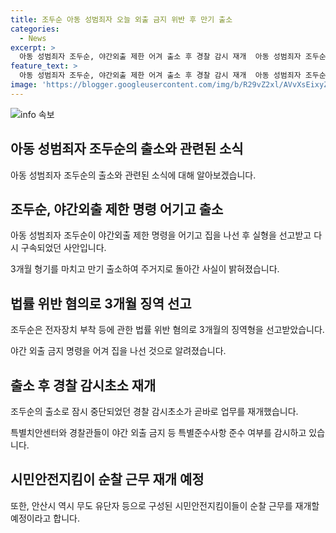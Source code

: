 ```yaml
---
title: 조두순 아동 성범죄자 오늘 외출 금지 위반 후 만기 출소
categories:
  - News
excerpt: >
  아동 성범죄자 조두순, 야간외출 제한 어겨 출소 후 경찰 감시 재개  아동 성범죄자 조두순이 야간외출 제한을 어기고 출소한 뒤 경찰 감시초소가 다시 운영을 시작했다. 경찰은 조두순의 주거지에서 야간 외출 제한 등을 감시할 예정이며, 시민안전지킴이 순찰 근무도 재개될 예정이다. 조두순은 지난해 야간외출금지 명령을 어겨 1심에서 실형을 선고받았으며, 출소 후에도 주의가 필요하다는 것으로 전해졌다.
feature_text: >
  아동 성범죄자 조두순, 야간외출 제한 어겨 출소 후 경찰 감시 재개  아동 성범죄자 조두순이 야간외출 제한을 어기고 출소한 뒤 경찰 감시초소가 다시 운영을 시작했다. 경찰은 조두순의 주거지에서 야간 외출 제한 등을 감시할 예정이며, 시민안전지킴이 순찰 근무도 재개될 예정이다. 조두순은 지난해 야간외출금지 명령을 어겨 1심에서 실형을 선고받았으며, 출소 후에도 주의가 필요하다는 것으로 전해졌다.
image: 'https://blogger.googleusercontent.com/img/b/R29vZ2xl/AVvXsEixyZcFfHzMRdzZMjFBmAUKJYCLCGyLL1o632UiGVXcaFdKo_bkvkuCioo0uUKlGfBVcT3P84aROyZIXSBEx3Aw5nCQ3pTgDom1WDC4m8eifvWiAmWEEVb4x6G_l8C0QH225ldMjyaFvpxGEBGNO37VmDTDMHGhJPq73UglMfDca1-0aw/s1600/blogspot.png'
---
```


<p><img src="https://blogger.googleusercontent.com/img/b/R29vZ2xl/AVvXsEixyZcFfHzMRdzZMjFBmAUKJYCLCGyLL1o632UiGVXcaFdKo_bkvkuCioo0uUKlGfBVcT3P84aROyZIXSBEx3Aw5nCQ3pTgDom1WDC4m8eifvWiAmWEEVb4x6G_l8C0QH225ldMjyaFvpxGEBGNO37VmDTDMHGhJPq73UglMfDca1-0aw/s1600/blogspot.png" alt="info 속보" /></p>

<h2 data-ke-size="size26">아동 성범죄자 조두순의 출소와 관련된 소식</h2>

<p data-ke-size="size16">아동 성범죄자 조두순의 출소와 관련된 소식에 대해 알아보겠습니다.</p>

<h2>조두순, 야간외출 제한 명령 어기고 출소</h2>

<p data-ke-size="size16">아동 성범죄자 조두순이 야간외출 제한 명령을 어기고 집을 나선 후 실형을 선고받고 다시 구속되었던 사안입니다.</p>

<p data-ke-size="size16">3개월 형기를 마치고 만기 출소하여 주거지로 돌아간 사실이 밝혀졌습니다.</p>

<h2>법률 위반 혐의로 3개월 징역 선고</h2>

<p data-ke-size="size16">조두순은 전자장치 부착 등에 관한 법률 위반 혐의로 3개월의 징역형을 선고받았습니다.</p>

<p data-ke-size="size16">야간 외출 금지 명령을 어겨 집을 나선 것으로 알려졌습니다.</p>

<h2>출소 후 경찰 감시초소 재개</h2>

<p data-ke-size="size16">조두순의 출소로 잠시 중단되었던 경찰 감시초소가 곧바로 업무를 재개했습니다.</p>

<p data-ke-size="size16">특별치안센터와 경찰관들이 야간 외출 금지 등 특별준수사항 준수 여부를 감시하고 있습니다.</p>

<h2>시민안전지킴이 순찰 근무 재개 예정</h2>

<p data-ke-size="size16">또한, 안산시 역시 무도 유단자 등으로 구성된 시민안전지킴이들이 순찰 근무를 재개할 예정이라고 합니다.</p>

<p data-ke-size="size16">&nbsp;</p>

